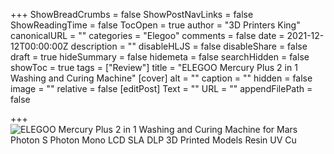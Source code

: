 +++
ShowBreadCrumbs = false
ShowPostNavLinks = false
ShowReadingTime = false
TocOpen = true
author = "3D Printers King"
canonicalURL = ""
categories = "Elegoo"
comments = false
date = 2021-12-12T00:00:00Z
description = ""
disableHLJS = false
disableShare = false
draft = true
hideSummary = false
hidemeta = false
searchHidden = false
showToc = true
tags = ["Review"]
title = "ELEGOO Mercury Plus 2 in 1 Washing and Curing Machine"
[cover]
alt = ""
caption = ""
hidden = false
image = ""
relative = false
[editPost]
Text = ""
URL = ""
appendFilePath = false

+++
![ELEGOO Mercury Plus 2 in 1 Washing and Curing Machine for Mars Photon S Photon Mono LCD SLA DLP 3D Printed Models Resin UV Cu](https://images-na.ssl-images-amazon.com/images/I/71GCL6C7MWL._AC_UL604_SR604,400_.jpg)